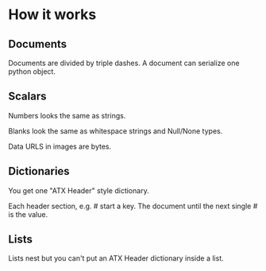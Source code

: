 # How it works

## Documents

Documents are divided by triple dashes. A document can serialize one python object.

## Scalars
Numbers looks the same as strings.

Blanks look the same as whitespace strings and Null/None types.

Data URLS in images are bytes.

## Dictionaries
You get one "ATX Header" style dictionary.

Each header section, e.g. # start a key. The document until the next single # is the value.

## Lists
Lists nest but you can't put an ATX Header dictionary inside a list.


